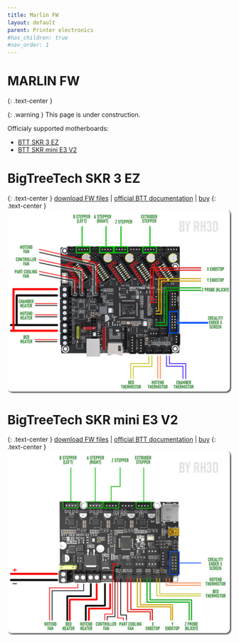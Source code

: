 ```yaml
---
title: Marlin FW
layout: default
parent: Printer electronics
#has_children: true
#nav_order: 1
---
```

# MARLIN FW
{: .text-center }

{: .warning }
This page is under construction.

Officialy supported motherboards:
- [BTT SKR 3 EZ]
- [BTT SKR mini E3 V2]

# BigTreeTech SKR 3 EZ
{: .text-center }
[download FW files](./assets/fw/E3NG_M2.1.x_config_SKR3EZ.zip) | [official BTT documentation](https://github.com/bigtreetech/SKR-3/tree/master/Hardware%20(SKR%203%20EZ)) | [buy](https://www.shareasale.com/m-pr.cfm?merchantID=118144&userID=4298933&productID=1380728514)
{: .text-center }
![](./assets/images/diagram/SKR3EZ_MARLIN_WD.png)

# BigTreeTech SKR mini E3 V2
{: .text-center }
[download FW files](./assets/fw/E3NG_M2.1.x_config_SKRminiE3v2.zip) | [official BTT documentation](https://github.com/bigtreetech/BIGTREETECH-SKR-mini-E3/tree/master/hardware/BTT%20SKR%20MINI%20E3%20V2.0/Hardware) | [buy](https://www.shareasale.com/m-pr.cfm?merchantID=118144&userID=4298933&productID=1228986887)
{: .text-center }
![](./assets/images/diagram/SKRminiE3v2_MARLIN_WD.png)

[BTT SKR 3 EZ]: https://rh3d.xyz/marlin.html#bigtreetech-skr-3-ez
[BTT SKR mini E3 V2]: https://rh3d.xyz/marlin.html#bigtreetech-skr-mini-e3-v2
